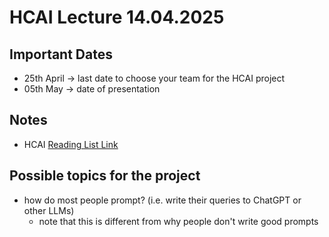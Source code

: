 # HCAI Lecture 14.04.2025

## Important Dates

- 25th April -> last date to choose your team for the HCAI project
- 05th May -> date of presentation

## Notes

- HCAI [Reading List Link](https://starting-point.tiiny.site/)

## Possible topics for the project

- how do most people prompt? (i.e. write their queries to ChatGPT or other LLMs)
    - note that this is different from why people don't write good prompts
